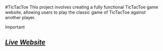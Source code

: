 # TicTacToe 
This project involves creating a fully functional TicTacToe game website, allowing users to play the classic game of TicTacToe against another player. 

> [!IMPORTANT]  
> ## *[Live Website](https://lakshay-goyal.github.io/TicTacToe/)*
